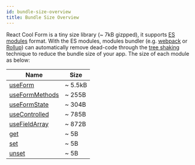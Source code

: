 ```yaml
---
id: bundle-size-overview
title: Bundle Size Overview
---
```


React Cool Form is a tiny size library (~ 7kB gizpped), it supports [ES modules](https://hacks.mozilla.org/2018/03/es-modules-a-cartoon-deep-dive) format. With the ES modules, modules bundler (e.g. [webpack](https://webpack.js.org) or [Rollup](https://rollupjs.org/guide)) can automatically remove dead-code through the [tree shaking](https://developer.mozilla.org/en-US/docs/Glossary/Tree_shaking) technique to reduce the bundle size of your app. The size of each module as below:

| Name                                                | Size    |
| --------------------------------------------------- | ------- |
| [useForm](../api-reference/use-form)                | ~ 5.5kB |
| [useFormMethods](../api-reference/use-form-methods) | ~ 255B  |
| [useFormState](../api-reference/use-form-state)     | ~ 304B  |
| [useControlled](../api-reference/use-controlled)    | ~ 785B  |
| [useFieldArray](../api-reference/use-field-array)   | ~ 872B  |
| [get](../api-reference/utility-functions#get)       | ~ 5B    |
| [set](../api-reference/utility-functions#set)       | ~ 5B    |
| [unset](../api-reference/utility-functions#unset)   | ~ 5B    |

